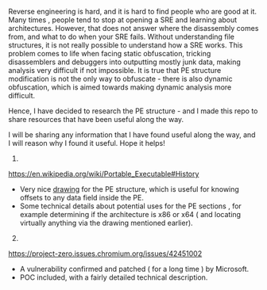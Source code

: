 Reverse engineering is hard, and it is hard to find people who are good at it.
Many times , people tend to stop at opening a SRE and learning about architectures. However, that does not answer where the disassembly comes from, and what to do when your SRE fails.
Without understanding file structures, it is not really possible to understand how a SRE works. This problem comes to life when facing static obfuscation, tricking disassemblers and debuggers into outputting mostly junk data, making analysis very difficult if not impossible.
It is true that PE structure modification is not the only way to obfuscate - there is also dynamic obfuscation, which is aimed towards making dynamic analysis more difficult. 

Hence, I have decided to research the PE structure - and I made this repo to share resources that have been useful along the way.

I will be sharing any information that I have found useful along the way, and I will reason why I found it useful.
Hope it helps!

1)
https://en.wikipedia.org/wiki/Portable_Executable#History
- Very nice [drawing](https://upload.wikimedia.org/wikipedia/commons/thumb/1/1b/Portable_Executable_32_bit_Structure_in_SVG_fixed.svg/800px-Portable_Executable_32_bit_Structure_in_SVG_fixed.svg.png) for the PE structure, which is useful for knowing offsets to any data field inside the PE.
- Some technical details about potential uses for the PE sections , for example determining if the architecture is x86 or x64 ( and locating virtually anything via the drawing mentioned earlier).

2)
https://project-zero.issues.chromium.org/issues/42451002
- A vulnerability confirmed and patched ( for a long time ) by Microsoft.
- POC included, with a fairly detailed technical description.  
